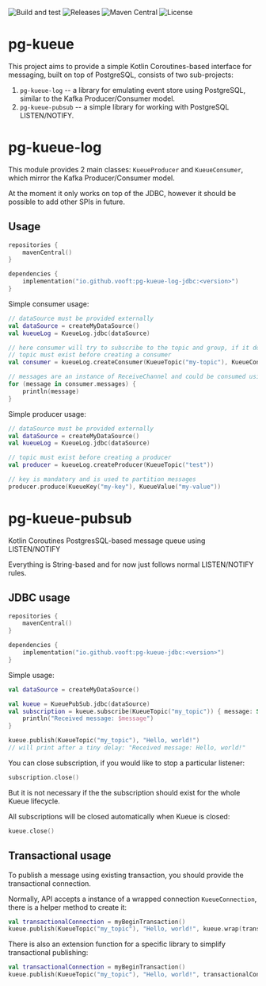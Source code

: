 ![Build and test](https://github.com/vooft/pg-kueue/actions/workflows/build.yml/badge.svg?branch=main)
![Releases](https://img.shields.io/github/v/release/vooft/pg-kueue)
![Maven Central](https://img.shields.io/maven-central/v/io.github.vooft/pg-kueue-core)
![License](https://img.shields.io/github/license/vooft/pg-kueue)

# pg-kueue
This project aims to provide a simple Kotlin Coroutines-based interface for messaging, built on top of PostgreSQL, consists of two sub-projects:
1. `pg-kueue-log` -- a library for emulating event store using PostgreSQL, similar to the Kafka Producer/Consumer model.
2. `pg-kueue-pubsub` -- a simple library for working with PostgreSQL LISTEN/NOTIFY.

# pg-kueue-log
This module provides 2 main classes: `KueueProducer` and `KueueConsumer`, which mirror the Kafka Producer/Consumer model.

At the moment it only works on top of the JDBC, however it should be possible to add other SPIs in future.

## Usage
```kotlin
repositories {
    mavenCentral()
}

dependencies {
    implementation("io.github.vooft:pg-kueue-log-jdbc:<version>")
}
```

Simple consumer usage:
```kotlin
// dataSource must be provided externally
val dataSource = createMyDataSource()
val kueueLog = KueueLog.jdbc(dataSource)

// here consumer will try to subscribe to the topic and group, if it does not exist, it will be created
// topic must exist before creating a consumer
val consumer = kueueLog.createConsumer(KueueTopic("my-topic"), KueueConsumerGroup("my-group"))

// messages are an instance of ReceiveChannel and could be consumed using a for loop 
for (message in consumer.messages) {
    println(message)
}
```

Simple producer usage:
```kotlin
// dataSource must be provided externally
val dataSource = createMyDataSource()
val kueueLog = KueueLog.jdbc(dataSource)

// topic must exist before creating a producer
val producer = kueueLog.createProducer(KueueTopic("test"))

// key is mandatory and is used to partition messages
producer.produce(KueueKey("my-key"), KueueValue("my-value"))
```

# pg-kueue-pubsub
Kotlin Coroutines PostgresSQL-based message queue using LISTEN/NOTIFY

Everything is String-based and for now just follows normal LISTEN/NOTIFY rules.

## JDBC usage

```kotlin
repositories {
    mavenCentral()
}

dependencies {
    implementation("io.github.vooft:pg-kueue-jdbc:<version>")
}
```

Simple usage:
```kotlin
val dataSource = createMyDataSource()

val kueue = KueuePubSub.jdbc(dataSource)
val subscription = kueue.subscribe(KueueTopic("my_topic")) { message: String ->
    println("Received message: $message")
}

kueue.publish(KueueTopic("my_topic"), "Hello, world!")
// will print after a tiny delay: "Received message: Hello, world!"
```

You can close subscription, if you would like to stop a particular listener:
```kotlin
subscription.close()
```

But it is not necessary if the the subscription should exist for the whole Kueue lifecycle.

All subscriptions will be closed automatically when Kueue is closed:
```kotlin
kueue.close()
```

## Transactional usage
To publish a message using existing transaction, you should provide the transactional connection.

Normally, API accepts a instance of a wrapped connection `KueueConnection`, there is a helper method to create it:
```kotlin
val transactionalConnection = myBeginTransaction()
kueue.publish(KueueTopic("my_topic"), "Hello, world!", kueue.wrap(transactionalConnection))
``` 

There is also an extension function for a specific library to simplify transactional publishing:
```kotlin
val transactionalConnection = myBeginTransaction()
kueue.publish(KueueTopic("my_topic"), "Hello, world!", transactionalConnection) // an extension function must be imported explicitly
```
